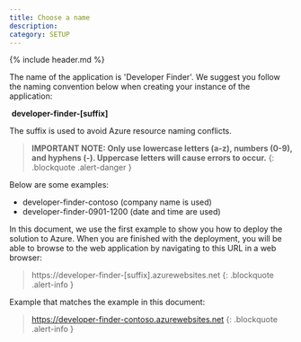 ```yaml
---
title: Choose a name
description:
category: SETUP
---
```


{% include header.md %}

The name of the application is 'Developer Finder'. We suggest you follow the naming convention below when creating your instance of the application:

​  **developer-finder-[suffix]**

The suffix is used to avoid Azure resource naming conflicts. 

> **IMPORTANT NOTE: Only use lowercase letters (a-z), numbers (0-9), and hyphens (-).  Uppercase letters will cause errors to occur.**
{: .blockquote .alert-danger }

Below are some examples:

* developer-finder-contoso (company name is used)
* developer-finder-0901-1200 (date and time are used)

In this document, we use the first example to show you how to deploy the solution to Azure. When you are finished with the deployment, you will be able to browse to the web application by navigating to this URL in a web browser:

> https://developer-finder-[suffix].azurewebsites.net
{: .blockquote .alert-info }

​Example that matches the example in this document: 
 
> https://developer-finder-contoso.azurewebsites.net
{: .blockquote .alert-info }